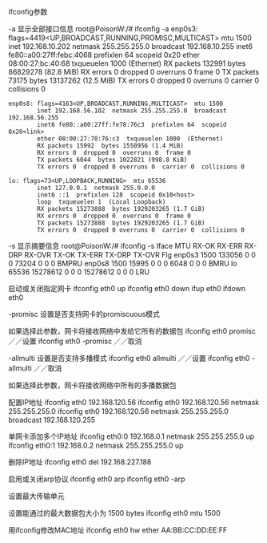 ifconfig参数

-a 显示全部接口信息
	root@PoisonW:/# ifconfig -a
	enp0s3: flags=4419<UP,BROADCAST,RUNNING,PROMISC,MULTICAST>  mtu 1500
	        inet 192.168.10.202  netmask 255.255.255.0  broadcast 192.168.10.255
	        inet6 fe80::a00:27ff:febc:4068  prefixlen 64  scopeid 0x20<link>
	        ether 08:00:27:bc:40:68  txqueuelen 1000  (Ethernet)
	        RX packets 132991  bytes 86829278 (82.8 MiB)
	        RX errors 0  dropped 0  overruns 0  frame 0
	        TX packets 73175  bytes 13137262 (12.5 MiB)
	        TX errors 0  dropped 0 overruns 0  carrier 0  collisions 0

	enp0s8: flags=4163<UP,BROADCAST,RUNNING,MULTICAST>  mtu 1500
	        inet 192.168.56.102  netmask 255.255.255.0  broadcast 192.168.56.255
	        inet6 fe80::a00:27ff:fe78:76c3  prefixlen 64  scopeid 0x20<link>
	        ether 08:00:27:78:76:c3  txqueuelen 1000  (Ethernet)
	        RX packets 15992  bytes 1550956 (1.4 MiB)
	        RX errors 0  dropped 0  overruns 0  frame 0
	        TX packets 6044  bytes 1022821 (998.8 KiB)
	        TX errors 0  dropped 0 overruns 0  carrier 0  collisions 0

	lo: flags=73<UP,LOOPBACK,RUNNING>  mtu 65536
	        inet 127.0.0.1  netmask 255.0.0.0
	        inet6 ::1  prefixlen 128  scopeid 0x10<host>
	        loop  txqueuelen 1  (Local Loopback)
	        RX packets 15273888  bytes 1929203265 (1.7 GiB)
	        RX errors 0  dropped 0  overruns 0  frame 0
	        TX packets 15273888  bytes 1929203265 (1.7 GiB)
	        TX errors 0  dropped 0 overruns 0  carrier 0  collisions 0

-s 显示摘要信息
	root@PoisonW:/# ifconfig -s
	Iface      MTU    RX-OK RX-ERR RX-DRP RX-OVR    TX-OK TX-ERR TX-DRP TX-OVR Flg
	enp0s3    1500   133056      0      0 0         73204      0      0      0 BMPRU
	enp0s8    1500    15995      0      0 0          6048      0      0      0 BMRU
	lo       65536 15278612      0      0 0      15278612      0      0      0 LRU

启动或关闭指定网卡
	ifconfig eth0 up
	ifconfig eth0 down
	ifup eth0
	ifdown eth0

-promisc 设置是否支持网卡的promiscuous模式

如果选择此参数，网卡将接收网络中发给它所有的数据包
	ifconfig eth0 promisc  ／／设置
	ifconfig eth0 -promisc ／／取消

-allmulti 设置是否支持多播模式
	ifconfig eth0 allmulti  ／／设置
	ifconfig eth0 -allmulti ／／取消

如果选择此参数，网卡将接收网络中所有的多播数据包

配置IP地址
	ifconfig eth0 192.168.120.56 
	ifconfig eth0 192.168.120.56 netmask 255.255.255.0 
	ifconfig eth0 192.168.120.56 netmask 255.255.255.0 broadcast 192.168.120.255

单网卡添加多个IP地址
	ifconfig eth0:0 192.168.0.1 netmask 255.255.255.0 up
	ifconfig eth0:1 192.168.0.2 netmask 255.255.255.0 up

删除IP地址
	ifconfig eth0 del 192.168.227.188

启用或关闭arp协议
	ifconfig eth0 arp
	ifconfig eth0 -arp

设置最大传输单元

设置能通过的最大数据包大小为 1500 bytes
	ifconfig eth0 mtu 1500

用ifconfig修改MAC地址
	ifconfig eth0 hw ether AA:BB:CC:DD:EE:FF